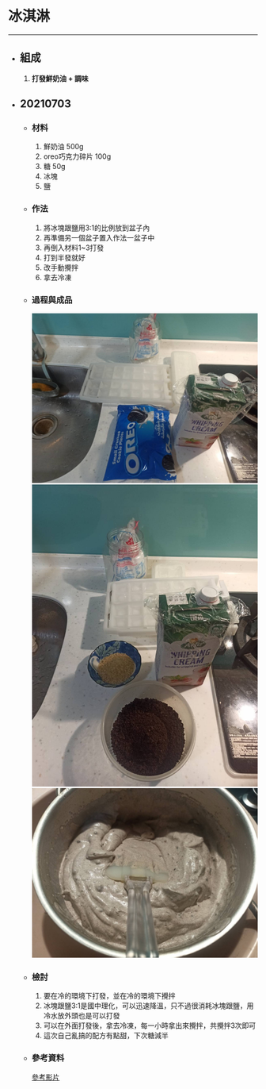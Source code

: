 # 冰淇淋
---
+ ## 組成
  1. **打發鮮奶油 + 調味**


+ ## 20210703
  + ### 材料
    1. 鮮奶油   500g
    2. oreo巧克力碎片   100g
    3. 糖   50g
    4. 冰塊
    5. 鹽
  
  + ### 作法
    1. 將冰塊跟鹽用3:1的比例放到盆子內
    2. 再準備另一個盆子置入作法一盆子中
    3. 再倒入材料1~3打發
    4. 打到半發就好
    5. 改手動攪拌
    6. 拿去冷凍
  
  + ### 過程與成品
    ![](../../Image/20210703_9.jpg)
    ![](../../Image/20210703_10.jpg)
    ![](../../Image/20210703_11.jpg)
  
  + ### 檢討
    1. 要在冷的環境下打發，並在冷的環境下攪拌
    2. 冰塊跟鹽3:1是國中理化，可以迅速降溫，只不過很消耗冰塊跟鹽，用冷水放外頭也是可以打發
    3. 可以在外面打發後，拿去冷凍，每一小時拿出來攪拌，共攪拌3次即可
    4. 這次自己亂搞的配方有點甜，下次糖減半
  
  + ### 參考資料
    [參考影片](https://youtu.be/xBP-vcPn0AE)